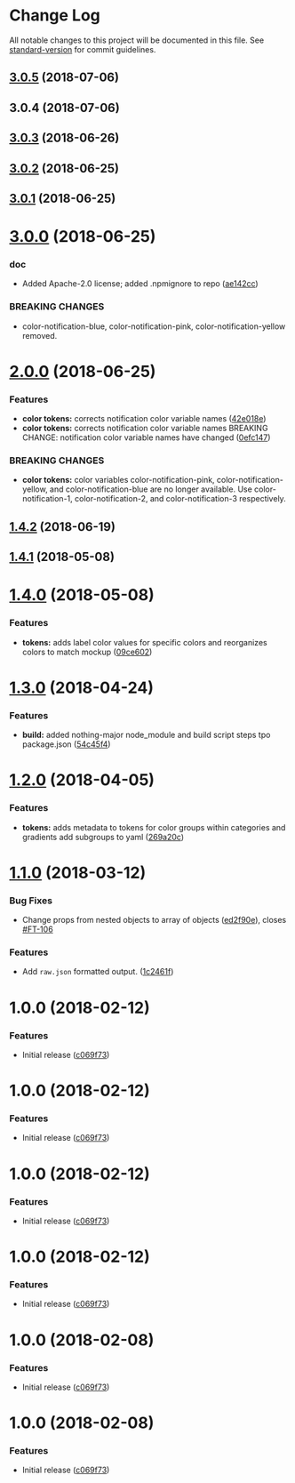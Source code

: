 # Change Log

All notable changes to this project will be documented in this file. See [standard-version](https://github.com/conventional-changelog/standard-version) for commit guidelines.

<a name="3.0.5"></a>
## [3.0.5](https://github.com/bloombergbna/fishtank-colors/compare/v3.0.4...v3.0.5) (2018-07-06)



<a name="3.0.4"></a>
## 3.0.4 (2018-07-06)



<a name="3.0.3"></a>
## [3.0.3](https://stash.bna.com/scm/fish/fishtank-colors/compare/v3.0.2...v3.0.3) (2018-06-26)



<a name="3.0.2"></a>
## [3.0.2](https://stash.bna.com/scm/fish/fishtank-colors/compare/v3.0.1...v3.0.2) (2018-06-25)



<a name="3.0.1"></a>
## [3.0.1](https://stash.bna.com/scm/fish/fishtank-colors/compare/v3.0.0...v3.0.1) (2018-06-25)



<a name="3.0.0"></a>
# [3.0.0](https://stash.bna.com/scm/fish/fishtank-colors/compare/v2.0.0...v3.0.0) (2018-06-25)


### doc

* Added Apache-2.0 license; added .npmignore to repo ([ae142cc](https://stash.bna.com/scm/fish/fishtank-colors/commits/ae142cc))


### BREAKING CHANGES

* color-notification-blue, color-notification-pink, color-notification-yellow removed.



<a name="2.0.0"></a>
# [2.0.0](https://stash.bna.com/scm/fish/fishtank-colors/compare/v1.4.2...v2.0.0) (2018-06-25)


### Features

* **color tokens:** corrects notification color variable names ([42e018e](https://stash.bna.com/scm/fish/fishtank-colors/commits/42e018e))
* **color tokens:** corrects notification color variable names BREAKING CHANGE: notification color variable names have changed ([0efc147](https://stash.bna.com/scm/fish/fishtank-colors/commits/0efc147))


### BREAKING CHANGES

* **color tokens:** color variables color-notification-pink, color-notification-yellow, and color-notification-blue are no longer available. Use color-notification-1, color-notification-2, and color-notification-3 respectively.



<a name="1.4.2"></a>
## [1.4.2](https://stash.bna.com/scm/fish/fishtank-colors/compare/v1.4.1...v1.4.2) (2018-06-19)



<a name="1.4.1"></a>
## [1.4.1](https://stash.bna.com/scm/fish/fishtank-colors/compare/v1.4.0...v1.4.1) (2018-05-08)



<a name="1.4.0"></a>
# [1.4.0](https://stash.bna.com/scm/fish/fishtank-colors/compare/v1.3.0...v1.4.0) (2018-05-08)


### Features

* **tokens:** adds label color values for specific colors and reorganizes colors to match mockup ([09ce602](https://stash.bna.com/scm/fish/fishtank-colors/commits/09ce602))



<a name="1.3.0"></a>
# [1.3.0](https://stash.bna.com/scm/fish/fishtank-colors/compare/v1.2.0...v1.3.0) (2018-04-24)


### Features

* **build:** added nothing-major node_module and build script steps tpo package.json ([54c45f4](https://stash.bna.com/scm/fish/fishtank-colors/commits/54c45f4))



<a name="1.2.0"></a>
# [1.2.0](https://stash.bna.com/scm/fish/fishtank-colors/compare/v1.1.0...v1.2.0) (2018-04-05)


### Features

* **tokens:** adds metadata to tokens for color groups within categories and gradients add subgroups to yaml ([269a20c](https://stash.bna.com/scm/fish/fishtank-colors/commits/269a20c))



<a name="1.1.0"></a>
# [1.1.0](https://stash.bna.com/scm/fish/fishtank-colors/compare/v1.0.0...v1.1.0) (2018-03-12)


### Bug Fixes

* Change props from nested objects to array of objects ([ed2f90e](https://stash.bna.com/scm/fish/fishtank-colors/commits/ed2f90e)), closes [#FT-106](https://stash.bna.com/scm/fish/fishtank-colors/issues/FT-106)


### Features

* Add `raw.json` formatted output. ([1c2461f](https://stash.bna.com/scm/fish/fishtank-colors/commits/1c2461f))



<a name="1.0.0"></a>
# 1.0.0 (2018-02-12)


### Features

* Initial release ([c069f73](https://stash.bna.com/scm/fish/commit/c069f73))

<a name="1.0.0"></a>
# 1.0.0 (2018-02-12)


### Features

* Initial release ([c069f73](https://stash.bna.com/scm/fish/commit/c069f73))

<a name="1.0.0"></a>
# 1.0.0 (2018-02-12)


### Features

* Initial release ([c069f73](https://stash.bna.com/scm/fish/commit/c069f73))

<a name="1.0.0"></a>
# 1.0.0 (2018-02-12)


### Features

* Initial release ([c069f73](https://stash.bna.com/scm/fish/commit/c069f73))

<a name="1.0.0"></a>
# 1.0.0 (2018-02-08)


### Features

* Initial release ([c069f73](https://stash.bna.com/scm/fish/commit/c069f73))

<a name="1.0.0"></a>
# 1.0.0 (2018-02-08)


### Features

* Initial release ([c069f73](https://stash.bna.com/scm/fish/commit/c069f73))
